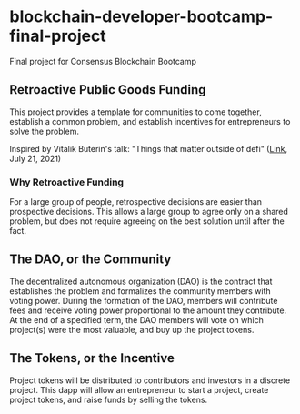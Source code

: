 # blockchain-developer-bootcamp-final-project

Final project for Consensus Blockchain Bootcamp

## Retroactive Public Goods Funding

This project provides a template for communities to come together, establish a common problem, and establish incentives for entrepreneurs to solve the problem.

Inspired by Vitalik Buterin's talk: "Things that matter outside of defi" ([Link](https://github.com/lparvinsmith/blockchain-developer-bootcamp-final-project), July 21, 2021)

### Why Retroactive Funding

For a large group of people, retrospective decisions are easier than prospective decisions. This allows a large group to agree only on a shared problem, but does not require agreeing on the best solution until after the fact.

## The DAO, or the Community

The decentralized autonomous organization (DAO) is the contract that establishes the problem and formalizes the community members with voting power. During the formation of the DAO, members will contribute fees and receive voting power proportional to the amount they contribute. At the end of a specified term, the DAO members will vote on which project(s) were the most valuable, and buy up the project tokens.

## The Tokens, or the Incentive

Project tokens will be distributed to contributors and investors in a discrete project. This dapp will allow an entrepreneur to start a project, create project tokens, and raise funds by selling the tokens.
